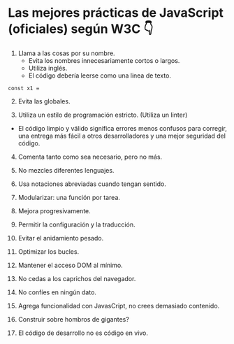 # Las mejores prácticas de JavaScript (oficiales) según W3C 👇

1. Llama a las cosas por su nombre.
    - Evita los nombres innecesariamente cortos o largos.
    - Utiliza inglés.
    - El código debería leerse como una linea de texto.

````
const x1 = 
````

2. Evita las globales.

3. Utiliza un estilo de programación estricto. (Utiliza un linter)

- El código limpio y válido significa errores menos confusos para corregir, una entrega más fácil a otros desarrolladores y una mejor seguridad del código.

4. Comenta tanto como sea necesario, pero no más.


5. No mezcles diferentes lenguajes.

6. Usa notaciones abreviadas cuando tengan sentido.

7. Modularizar: una función por tarea.

8. Mejora progresivamente.

9. Permitir la configuración y la traducción.

10. Evitar el anidamiento pesado.

11. Optimizar los bucles.

12. Mantener el acceso DOM al mínimo.

13. No cedas a los caprichos del navegador.

14. No confíes en ningún dato.

15. Agrega funcionalidad con JavasCript, no crees demasiado contenido.

16. Construir sobre hombros de gigantes?

17. El código de desarrollo no es código en vivo.

